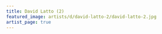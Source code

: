 ```yaml
---
title: David Latto (2)
featured_image: artists/d/david-latto-2/david-latto-2.jpg
artist_page: true
---
```

